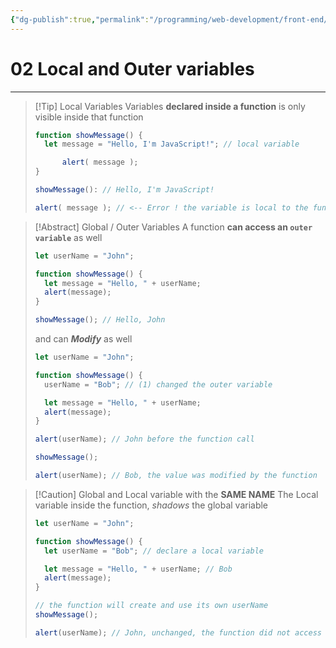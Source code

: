 ```yaml
---
{"dg-publish":true,"permalink":"/programming/web-development/front-end/javascript-vanilla/01-basics/12-functions/02-local-and-outer-variables/","tags":["programming","webdevelopment","frontend","JavaScript"],"created":"2024-11-09T11:30:42.449+08:00"}
---
```



# 02 Local and Outer variables

---

> [!Tip] Local Variables
> Variables **declared inside a function** is only visible inside that function
>
> ```javascript
> function showMessage() {
> 	let message = "Hello, I'm JavaScript!"; // local variable
>
> 		alert( message );
> }
>
> showMessage(): // Hello, I'm JavaScript!
>
> alert( message ); // <-- Error ! the variable is local to the function
> ```

> [!Abstract] Global / Outer Variables
> A function **can access an `outer variable`** as well
>
> ```javascript
> let userName = "John";
>
> function showMessage() {
>   let message = "Hello, " + userName;
>   alert(message);
> }
>
> showMessage(); // Hello, John
> ```
>
> and can **_Modify_** as well
>
> ```javascript
> let userName = "John";
>
> function showMessage() {
>   userName = "Bob"; // (1) changed the outer variable
>
>   let message = "Hello, " + userName;
>   alert(message);
> }
>
> alert(userName); // John before the function call
>
> showMessage();
>
> alert(userName); // Bob, the value was modified by the function
> ```

> [!Caution] Global and Local variable with the **SAME NAME**
> The Local variable inside the function, _shadows_ the global variable
>
> ```javascript
> let userName = "John";
>
> function showMessage() {
>   let userName = "Bob"; // declare a local variable
>
>   let message = "Hello, " + userName; // Bob
>   alert(message);
> }
>
> // the function will create and use its own userName
> showMessage();
>
> alert(userName); // John, unchanged, the function did not access the outer variable
> ```
